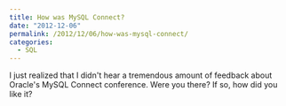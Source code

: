 ```yaml
---
title: How was MySQL Connect?
date: "2012-12-06"
permalink: /2012/12/06/how-was-mysql-connect/
categories:
  - SQL
---
```

I just realized that I didn't hear a tremendous amount of feedback about Oracle's MySQL Connect conference. Were you there? If so, how did you like it?
